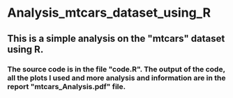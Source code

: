 # Analysis_mtcars_dataset_using_R

## This is a simple analysis on the "mtcars" dataset using R.
### The source code is in the file "code.R". The output of the code, all the plots I used and more analysis and information are in the report "mtcars_Analysis.pdf" file.